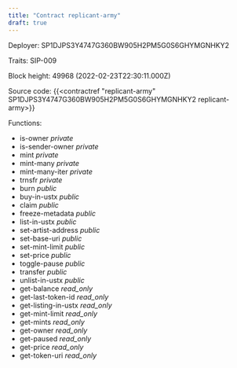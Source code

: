 ```yaml
---
title: "Contract replicant-army"
draft: true
---
```

Deployer: SP1DJPS3Y4747G360BW905H2PM5G0S6GHYMGNHKY2

Traits:
SIP-009 



Block height: 49968 (2022-02-23T22:30:11.000Z)

Source code: {{<contractref "replicant-army" SP1DJPS3Y4747G360BW905H2PM5G0S6GHYMGNHKY2 replicant-army>}}

Functions:

* is-owner _private_
* is-sender-owner _private_
* mint _private_
* mint-many _private_
* mint-many-iter _private_
* trnsfr _private_
* burn _public_
* buy-in-ustx _public_
* claim _public_
* freeze-metadata _public_
* list-in-ustx _public_
* set-artist-address _public_
* set-base-uri _public_
* set-mint-limit _public_
* set-price _public_
* toggle-pause _public_
* transfer _public_
* unlist-in-ustx _public_
* get-balance _read_only_
* get-last-token-id _read_only_
* get-listing-in-ustx _read_only_
* get-mint-limit _read_only_
* get-mints _read_only_
* get-owner _read_only_
* get-paused _read_only_
* get-price _read_only_
* get-token-uri _read_only_
